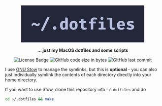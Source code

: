 <!-- Please be careful editing the below HTML, as GitHub is quite finicky with anything that looks like an HTML tag in GitHub Flavored Markdown. -->
<p align="center">
  <img src="assets/banner.png" alt="Banner">
</p>
<p align="center">
  <b>... just my MacOS dotfiles and some scripts</b>
</p>
<p align="center">
  <img alt="License Badge" src="https://img.shields.io/github/license/mbssio/dotfiles?style=for-the-badge&labelColor=%23363a4f&color=%23a6da95">
  <img alt="GitHub code size in bytes" src="https://img.shields.io/github/languages/code-size/mbssio/dotfiles?style=for-the-badge&labelColor=%23363a4f&color=%23eed49f">
  <img alt="GitHub last commit" src="https://img.shields.io/github/last-commit/mbssio/dotfiles?style=for-the-badge&labelColor=%23363a4f&color=%23c6a0f6">
</p>


I use [GNU Stow][] to manage the symlinks, but this is **optional** -
you can also just individually symlink the contents of each directory directly
into your home directory.

If you want to use Stow, clone this repository into `~/.dotfiles` and do

```sh
cd ~/.dotfiles && make
```

[GNU Stow]: https://www.gnu.org/software/stow/
